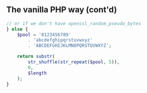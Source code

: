The vanilla PHP way (cont'd)
----------------------------
```php
// or if we don't have openssl_random_pseudo_bytes
} else {
    $pool = '0123456789'
        . 'abcdefghipqrstuvwxyz'
        . 'ABCDEFGHIJKLMNOPQRSTUVWXYZ';

    return substr(
        str_shuffle(str_repeat($pool, 5)),
        0,
        $length
    );
}
```
